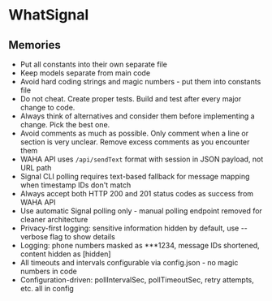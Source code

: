 # WhatSignal


## Memories
- Put all constants into their own separate file
- Keep models separate from main code
- Avoid hard coding strings and magic numbers - put them into constants file
- Do not cheat. Create proper tests. Build and test after every major change to code.
- Always think of alternatives and consider them before implementing a change. Pick the best one.
- Avoid comments as much as possible. Only comment when a line or section is very unclear. Remove excess comments as you encounter them
- WAHA API uses `/api/sendText` format with session in JSON payload, not URL path
- Signal CLI polling requires text-based fallback for message mapping when timestamp IDs don't match
- Always accept both HTTP 200 and 201 status codes as success from WAHA API
- Use automatic Signal polling only - manual polling endpoint removed for cleaner architecture
- Privacy-first logging: sensitive information hidden by default, use --verbose flag to show details
- Logging: phone numbers masked as ***1234, message IDs shortened, content hidden as [hidden]
- All timeouts and intervals configurable via config.json - no magic numbers in code
- Configuration-driven: pollIntervalSec, pollTimeoutSec, retry attempts, etc. all in config
